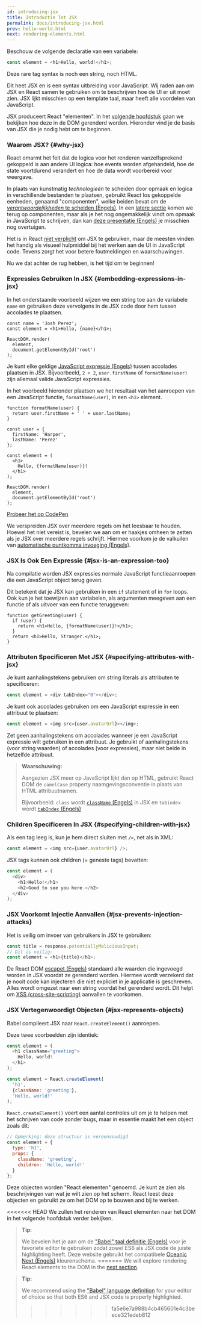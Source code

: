```yaml
---
id: introducing-jsx
title: Introductie Tot JSX
permalink: docs/introducing-jsx.html
prev: hello-world.html
next: rendering-elements.html
---
```


Beschouw de volgende declaratie van een variabele:

```js
const element = <h1>Hello, world!</h1>;
```

Deze rare tag syntax is noch een string, noch HTML.

Dit heet JSX en is een syntax uitbreiding voor JavaScript.
Wij raden aan om JSX en React samen te gebruiken om te beschrijven hoe de UI er uit moet zien.
JSX lijkt misschien op een template taal, maar heeft alle voordelen van JavaScript.

JSX produceert React "elementen". 
In het [volgende hoofdstuk](/docs/rendering-elements.html) gaan we bekijken hoe deze in de DOM gerenderd worden.
Hieronder vind je de basis van JSX die je nodig hebt om te beginnen.

### Waarom JSX? {#why-jsx}

React omarmt het feit dat de logica voor het renderen vanzelfsprekend gekoppeld is aan andere UI logica: hoe events worden afgehandeld, hoe de state voortdurend verandert en hoe de data wordt voorbereid voor weergave.

In plaats van kunstmatig *technologieën* te scheiden door opmaak en logica in verschillende bestanden te plaatsen, gebruikt React los gekoppelde eenheden, genaamd "componenten", welke beiden bevat om de [*verantwoordelijkheden* te scheiden (Engels)](https://nl.wikipedia.org/wiki/Separation_of_concerns). 
In een [latere sectie](/docs/components-and-props.html) komen we terug op componenten, maar als je het nog ongemakkelijk vindt om opmaak in JavaScript te schrijven, dan kan [deze presentatie (Engels)](https://www.youtube.com/watch?v=x7cQ3mrcKaY) je misschien nog overtuigen.

Het is in React [niet verplicht](/docs/react-without-jsx.html) om JSX te gebruiken, maar de meesten vinden het handig als visueel hulpmiddel bij het werken aan de UI in JavaScript code.
Tevens zorgt het voor betere foutmeldingen en waarschuwingen.

Nu we dat achter de rug hebben, is het tijd om te beginnen!

### Expressies Gebruiken In JSX {#embedding-expressions-in-jsx}

In het onderstaande voorbeeld wijzen we een string toe aan de variabele `name` en gebruiken deze vervolgens in de JSX code door hem tussen accolades te plaatsen.

```js{1,2}
const name = 'Josh Perez';
const element = <h1>Hello, {name}</h1>;

ReactDOM.render(
  element,
  document.getElementById('root')
);
```

Je kunt elke geldige [JavaScript expressie (Engels)](https://developer.mozilla.org/nl/docs/Web/JavaScript/Guide/Expressions_and_Operators#Expressions) tussen accolades plaatsen in JSX. Bijvoorbeeld, `2 + 2`, `user.firstName` of `formatName(user)` zijn allemaal valide JavaScript expressies.

In het voorbeeld hieronder plaatsen we het resultaat van het aanroepen van een JavaScript functie, `formatName(user)`, in een `<h1>` element.

```js{12}
function formatName(user) {
  return user.firstName + ' ' + user.lastName;
}

const user = {
  firstName: 'Harper',
  lastName: 'Perez'
};

const element = (
  <h1>
    Hello, {formatName(user)}!
  </h1>
);

ReactDOM.render(
  element,
  document.getElementById('root')
);
```

[Probeer het op CodePen](codepen://introducing-jsx)

We verspreiden JSX over meerdere regels om het leesbaar te houden.
Hoewel het niet vereist is, bevelen we aan om er haakjes omheen te zetten als je JSX over meerdere regels schrijft. 
Hiermee voorkom je de valkuilen van [automatische puntkomma invoeging (Engels)](https://stackoverflow.com/q/2846283).

### JSX Is Ook Een Expressie {#jsx-is-an-expression-too}

Na compilatie worden JSX expressies normale JavaScript functieaanroepen die een JavaScript object terug geven.

Dit betekent dat je JSX kan gebruiken in een `if` statement of in `for` loops. 
Ook kun je het toewijzen aan variabelen, als argumenten meegeven aan een functie of als uitvoer van een functie teruggeven:

```js{3,5}
function getGreeting(user) {
  if (user) {
    return <h1>Hello, {formatName(user)}!</h1>;
  }
  return <h1>Hello, Stranger.</h1>;
}
```

### Attributen Specificeren Met JSX {#specifying-attributes-with-jsx}

Je kunt aanhalingstekens gebruiken om string literals als attributen te specificeren:

```js
const element = <div tabIndex="0"></div>;
```

Je kunt ook accolades gebruiken om een JavaScript expressie in een attribuut te plaatsen:

```js
const element = <img src={user.avatarUrl}></img>;
```

Zet geen aanhalingstekens om accolades wanneer je een JavaScript expressie wilt gebruiken in een attribuut. 
Je gebruikt of aanhalingstekens (voor string waarden) of accolades (voor expressies), maar niet beide in hetzelfde attribuut.

>**Waarschuwing:**
>
>Aangezien JSX meer op JavaScript lijkt dan op HTML, gebruikt React DOM de `camelCase` property naamgevingsconventie in plaats van HTML attribuutnamen.
>
>Bijvoorbeeld: `class` wordt [`className` (Engels)](https://developer.mozilla.org/nl/docs/Web/API/Element/className) in JSX en `tabindex` wordt [`tabIndex` (Engels)](https://developer.mozilla.org/nl/docs/Web/API/HTMLElement/tabIndex)

### Children Specificeren In JSX {#specifying-children-with-jsx}

Als een tag leeg is, kun je hem direct sluiten met `/>`, net als in XML:

```js
const element = <img src={user.avatarUrl} />;
```

JSX tags kunnen ook children (= geneste tags) bevatten:

```js
const element = (
  <div>
    <h1>Hello!</h1>
    <h2>Good to see you here.</h2>
  </div>
);
```

### JSX Voorkomt Injectie Aanvallen {#jsx-prevents-injection-attacks}

Het is veilig om invoer van gebruikers in JSX te gebruiken:

```js
const title = response.potentiallyMaliciousInput;
// Dit is veilig:
const element = <h1>{title}</h1>;
```

De React DOM [escapet (Engels)](https://stackoverflow.com/questions/7381974/which-characters-need-to-be-escaped-on-html) standaard alle waarden die ingevoegd worden in JSX voordat ze gerenderd worden. 
Hiermee wordt verzekerd dat je nooit code kan injecteren die niet expliciet in je applicatie is geschreven. 
Alles wordt omgezet naar een string voordat het gerenderd wordt. 
Dit helpt om [XSS (cross-site-scripting)](https://nl.wikipedia.org/wiki/Cross-site_scripting) aanvallen te voorkomen.

### JSX Vertegenwoordigt Objecten {#jsx-represents-objects}

Babel compileert JSX naar `React.createElement()` aanroepen.

Deze twee voorbeelden zijn identiek:

```js
const element = (
  <h1 className="greeting">
    Hello, world!
  </h1>
);
```

```js
const element = React.createElement(
  'h1',
  {className: 'greeting'},
  'Hello, world!'
);
```

`React.createElement()` voert een aantal controles uit om je te helpen met het schrijven van code zonder bugs, maar in essentie maakt het een object zoals dit:

```js
// Opmerking: deze structuur is vereenvoudigd 
const element = {
  type: 'h1',
  props: {
    className: 'greeting',
    children: 'Hello, world!'
  }
};
```

Deze objecten worden "React elementen" genoemd.
Je kunt ze zien als beschrijvingen van wat je wilt zien op het scherm.
React leest deze objecten en gebruikt ze om het DOM op te bouwen and bij te werken.

<<<<<<< HEAD
We zullen het renderen van React elementen naar het DOM in het volgende hoofdstuk verder bekijken.

>**Tip:**
>
>We bevelen het je aan om de ["Babel" taal definitie (Engels)](https://babeljs.io/docs/editors) voor je favoriete editor te gebruiken zodat zowel ES6 als JSX code de juiste highlighting heeft. 
Deze website gebruikt het compatibele [Oceanic Next (Engels)](https://labs.voronianski.com/oceanic-next-color-scheme/) kleurenschema.
=======
We will explore rendering React elements to the DOM in the [next section](/docs/rendering-elements.html).

>**Tip:**
>
>We recommend using the ["Babel" language definition](https://babeljs.io/docs/editors) for your editor of choice so that both ES6 and JSX code is properly highlighted.
>>>>>>> fa5e6e7a988b4cb465601e4c3beece321edeb812

